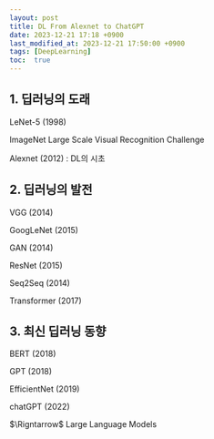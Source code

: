```yaml
---
layout: post
title: DL From Alexnet to ChatGPT
date: 2023-12-21 17:18 +0900
last_modified_at: 2023-12-21 17:50:00 +0900
tags: [DeepLearning]
toc:  true
---
```


## 1. 딥러닝의 도래

LeNet-5 (1998)

ImageNet Large Scale Visual Recognition Challenge

Alexnet (2012) : DL의 시초

## 2. 딥러닝의 발전

VGG (2014)

GoogLeNet (2015)

GAN (2014)

ResNet (2015)

Seq2Seq (2014)

Transformer (2017)

## 3. 최신 딥러닝 동향

BERT (2018)

GPT (2018)

EfficientNet (2019)

chatGPT (2022)

$\Rigntarrow$ Large Language Models